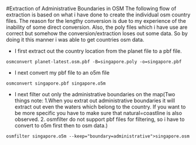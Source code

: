 #Extraction of Administrative Boundaries in OSM
The following flow of extraction is based on what i have done to create the individual osm country files. The reason for the lengthy conversion is due to my experience of the inability of some direct conversion. Also, the poly files which i have use are correct but somehow the conversion/extraction loses out some data. So by doing it this manner i was able to get countries osm data.

* I first extract out the country location from the planet file to a pbf file.
```
osmconvert planet-latest.osm.pbf -B=singapore.poly -o=singapore.pbf
```

* I next convert my pbf file to an o5m file
```
osmconvert singapore.pbf singapore.o5m
```

* I next filter out only the administrative boundaries on the map(Two things note: 1.When you extrat out administrative boundaries it will extract out even the waters which belong to the country. If you want to be more specific you have to make sure that natural=coastline is also observed. 2. osmfilter do not support pbf files for filtering, so i have to convert to o5m first then to osm data.)
```
osmfilter singapore.o5m --keep="boundary=administrative">singapore.osm
```

